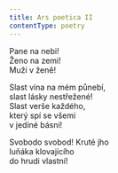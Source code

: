 ```yaml
---
title: Ars poetica II
contentType: poetry
---
```


<section>

Pane na nebi!  
Ženo na zemi!  
Muži v ženě!

</section>

<section>

Slast vína na mém půnebí,  
slast lásky nestřežené!  
Slast verše každého,  
který spí se všemi  
v jediné básni!

</section>

<section>

Svobodo svobod! Kruté jho  
luňáka klovajícího  
do hrudi vlastní!

</section>
